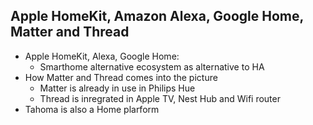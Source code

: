 ## Apple HomeKit, Amazon Alexa, Google Home, Matter and Thread 

- Apple HomeKit, Alexa, Google Home: 
  - Smarthome alternative  ecosystem as alternative to HA
- How Matter and Thread comes into the picture
  - Matter is already in use in Philips Hue
  - Thread is inregrated in Apple TV, Nest Hub and Wifi router
- Tahoma is also a Home plarform
